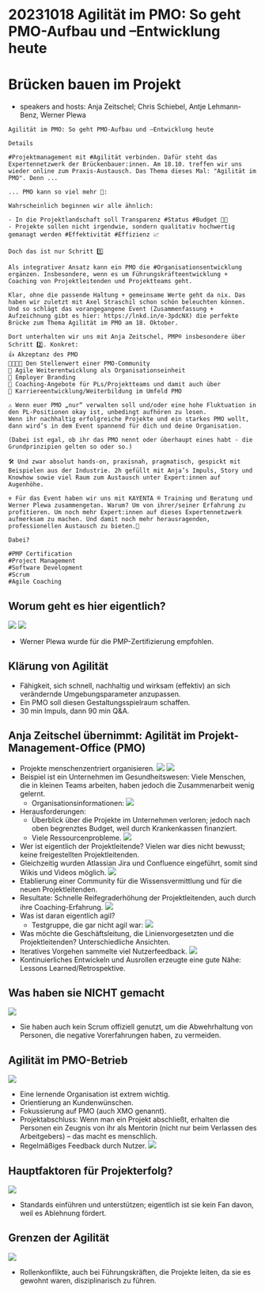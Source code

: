  # 20231018 Agilität im PMO: So geht PMO-Aufbau und –Entwicklung heute

# Brücken bauen im Projekt
* speakers and hosts: Anja Zeitschel; Chris Schiebel, Antje Lehmann-Benz, Werner Plewa

```
Agilität im PMO: So geht PMO-Aufbau und –Entwicklung heute

Details

#Projektmanagement mit #Agilität verbinden. Dafür steht das Expertennetzwerk der Brückenbauer:innen. Am 18.10. treffen wir uns wieder online zum Praxis-Austausch. Das Thema dieses Mal: "Agilität im PMO". Denn ...

... PMO kann so viel mehr 🙌:

Wahrscheinlich beginnen wir alle ähnlich:

- In die Projektlandschaft soll Transparenz #Status #Budget 👩‍🏫
- Projekte sollen nicht irgendwie, sondern qualitativ hochwertig gemanagt werden #Effektivität #Effizienz 📈

Doch das ist nur Schritt 1️⃣

Als integrativer Ansatz kann ein PMO die #Organisationsentwicklung ergänzen. Insbesondere, wenn es um Führungskräfteentwicklung + Coaching von Projektleitenden und Projektteams geht.

Klar, ohne die passende Haltung + gemeinsame Werte geht da nix. Das haben wir zuletzt mit Axel Straschil schon schön beleuchten können. Und so schlägt das vorangegangene Event (Zusammenfassung + Aufzeichnung gibt es hier: https://lnkd.in/e-3pdcNX) die perfekte Brücke zum Thema Agilität im PMO am 18. Oktober.

Dort unterhalten wir uns mit Anja Zeitschel, PMP® insbesondere über Schritt 2️⃣. Konkret:
👍 Akzeptanz des PMO
👨‍👨‍👦‍👦 Den Stellenwert einer PMO-Community
🐍 Agile Weiterentwicklung als Organisationseinheit
🤳 Employer Branding
🤝 Coaching-Angebote für PLs/Projektteams und damit auch über
🤴 Karriereentwicklung/Weiterbildung im Umfeld PMO

⚠️ Wenn euer PMO „nur“ verwalten soll und/oder eine hohe Fluktuation in den PL-Positionen okay ist, unbedingt aufhören zu lesen.
Wenn ihr nachhaltig erfolgreiche Projekte und ein starkes PMO wollt, dann wird’s in dem Event spannend für dich und deine Organisation.

(Dabei ist egal, ob ihr das PMO nennt oder überhaupt eines habt - die Grundprinzipien gelten so oder so.)

🛠 Und zwar absolut hands-on, praxisnah, pragmatisch, gespickt mit Beispielen aus der Industrie. 2h gefüllt mit Anja’s Impuls, Story und Knowhow sowie viel Raum zum Austausch unter Expert:innen auf Augenhöhe.

⚜️ Für das Event haben wir uns mit KAYENTA ® Training und Beratung und Werner Plewa zusammengetan. Warum? Um von ihrer/seiner Erfahrung zu profitieren. Um noch mehr Expert:innen auf dieses Expertennetzwerk aufmerksam zu machen. Und damit noch mehr herausragenden, professionellen Austausch zu bieten.🔆

Dabei?

#PMP Certification
#Project Management
#Software Development
#Scrum
#Agile Coaching
```
## Worum geht es hier eigentlich?
![](img00.png)
![](img01.png)
* Werner Plewa wurde für die PMP-Zertifizierung empfohlen.

## Klärung von Agilität
* Fähigkeit, sich schnell, nachhaltig und wirksam (effektiv) an sich verändernde Umgebungsparameter anzupassen.
* Ein PMO soll diesen Gestaltungsspielraum schaffen.
* 30 min Impuls, dann 90 min Q&A.

## Anja Zeitschel übernimmt: Agilität im Projekt-Management-Office (PMO)
* Projekte menschenzentriert organisieren.
![](img02.png)
![](img03.png)
* Beispiel ist ein Unternehmen im Gesundheitswesen: Viele Menschen, die in kleinen Teams arbeiten, haben jedoch die Zusammenarbeit wenig gelernt.
  * Organisationsinformationen:
![](img04.png)
* Herausforderungen:
  * Überblick über die Projekte im Unternehmen verloren; jedoch nach oben begrenztes Budget, weil durch Krankenkassen finanziert.
  * Viele Ressourcenprobleme.
![](img05.png)
* Wer ist eigentlich der Projektleitende? Vielen war dies nicht bewusst; keine freigestellten Projektleitenden.
* Gleichzeitig wurden Atlassian Jira und Confluence eingeführt, somit sind Wikis und Videos möglich.
![](img06.png)
* Etablierung einer Community für die Wissensvermittlung und für die neuen Projektleitenden.
* Resultate: Schnelle Reifegraderhöhung der Projektleitenden, auch durch ihre Coaching-Erfahrung.
![](img07.png)
* Was ist daran eigentlich agil?
  * Testgruppe, die gar nicht agil war:
![](img08.png)
* Was möchte die Geschäftsleitung, die Linienvorgesetzten und die Projektleitenden? Unterschiedliche Ansichten.
* Iteratives Vorgehen sammelte viel Nutzerfeedback.
![](img08.png)
* Kontinuierliches Entwickeln und Ausrollen erzeugte eine gute Nähe: Lessons Learned/Retrospektive.
## Was haben sie **NICHT** gemacht
![](img09.png)
* Sie haben auch kein Scrum offiziell genutzt, um die Abwehrhaltung von Personen, die negative Vorerfahrungen haben, zu vermeiden.
## Agilität im PMO-Betrieb
![](img10.png)
* Eine lernende Organisation ist extrem wichtig.
* Orientierung an Kundenwünschen.
* Fokussierung auf PMO (auch XMO genannt).
* Projektabschluss: Wenn man ein Projekt abschließt, erhalten die Personen ein Zeugnis von ihr als Mentorin (nicht nur beim Verlassen des Arbeitgebers) – das macht es menschlich.
* Regelmäßiges Feedback durch Nutzer.
![](img11.png)
## Hauptfaktoren für Projekterfolg?
![](img12.png)
* Standards einführen und unterstützen; eigentlich ist sie kein Fan davon, weil es Ablehnung fördert.
## Grenzen der Agilität
![](img13.png)
* Rollenkonflikte, auch bei Führungskräften, die Projekte leiten, da sie es gewohnt waren, disziplinarisch zu führen.
